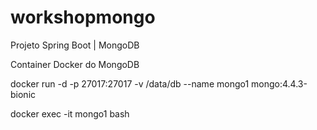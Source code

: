 # workshopmongo
Projeto Spring Boot | MongoDB

Container Docker do MongoDB

docker run -d -p 27017:27017 -v /data/db --name mongo1 mongo:4.4.3-bionic

docker exec -it mongo1 bash
